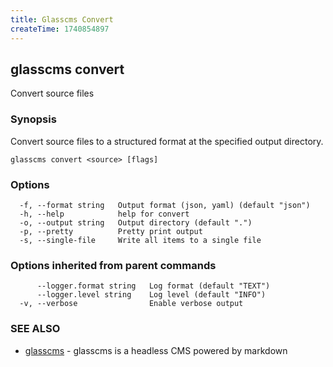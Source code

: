 ```yaml
---
title: Glasscms Convert
createTime: 1740854897
---
```

## glasscms convert

Convert source files

### Synopsis

Convert source files to a structured format at the specified output directory.

```
glasscms convert <source> [flags]
```

### Options

```
  -f, --format string   Output format (json, yaml) (default "json")
  -h, --help            help for convert
  -o, --output string   Output directory (default ".")
  -p, --pretty          Pretty print output
  -s, --single-file     Write all items to a single file
```

### Options inherited from parent commands

```
      --logger.format string   Log format (default "TEXT")
      --logger.level string    Log level (default "INFO")
  -v, --verbose                Enable verbose output
```

### SEE ALSO

* [glasscms](glasscms.md)	 - glasscms is a headless CMS powered by markdown

